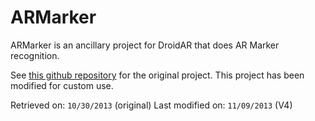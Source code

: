 ARMarker
========

ARMarker is an ancillary project for DroidAR that does AR Marker recognition.

See [this github repository](https://github.com/bitstars/droidar/tree/master/ARMarker) for the original project. This project has been modified for custom use.

Retrieved on: `10/30/2013` (original)
Last modified on: `11/09/2013` (V4)
